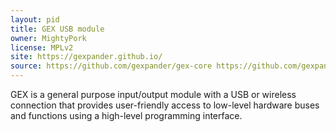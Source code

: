 ```yaml
---
layout: pid
title: GEX USB module
owner: MightyPork
license: MPLv2
site: https://gexpander.github.io/
source: https://github.com/gexpander/gex-core https://github.com/gexpander/gex-hardware
---
```

GEX is a general purpose input/output module with a USB or wireless 
connection that provides user-friendly access to low-level hardware 
buses and functions using a high-level programming interface.

